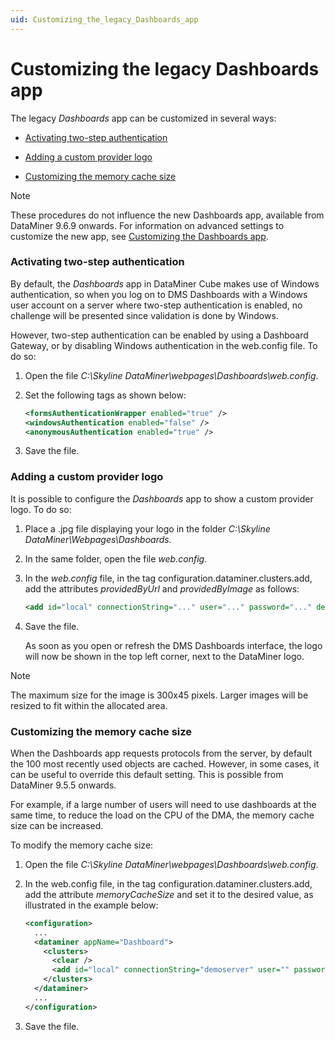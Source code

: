 ```yaml
---
uid: Customizing_the_legacy_Dashboards_app
---
```


# Customizing the legacy Dashboards app

The legacy *Dashboards* app can be customized in several ways:

- [Activating two-step authentication](#activating-two-step-authentication)

- [Adding a custom provider logo](#adding-a-custom-provider-logo)

- [Customizing the memory cache size](#customizing-the-memory-cache-size)

> [!NOTE]
> These procedures do not influence the new Dashboards app, available from DataMiner 9.6.9 onwards. For information on advanced settings to customize the new app, see [Customizing the Dashboards app](xref:Customizing_the_Dashboards_app).

### Activating two-step authentication

By default, the *Dashboards* app in DataMiner Cube makes use of Windows authentication, so when you log on to DMS Dashboards with a Windows user account on a server where two-step authentication is enabled, no challenge will be presented since validation is done by Windows.

However, two-step authentication can be enabled by using a Dashboard Gateway, or by disabling Windows authentication in the web.config file. To do so:

1. Open the file *C:\\Skyline DataMiner\\webpages\\Dashboards\\web.config*.

2. Set the following tags as shown below:

    ```xml
    <formsAuthenticationWrapper enabled="true" />
    <windowsAuthentication enabled="false" />
    <anonymousAuthentication enabled="true" />
    ```

3. Save the file.

### Adding a custom provider logo

It is possible to configure the *Dashboards* app to show a custom provider logo. To do so:

1. Place a .jpg file displaying your logo in the folder *C:\\Skyline DataMiner\\Webpages\\Dashboards.*

2. In the same folder, open the file *web.config*.

3. In the *web.config* file, in the tag configuration.dataminer.clusters.add, add the attributes *providedByUrl* and *providedByImage* as follows:

    ```xml
    <add id="local" connectionString="..." user="..." password="..." description="..." providedByUrl="http://provider/" providedByImage="image.jpg"/>
    ```

4. Save the file.

    As soon as you open or refresh the DMS Dashboards interface, the logo will now be shown in the top left corner, next to the DataMiner logo.

> [!NOTE]
> The maximum size for the image is 300x45 pixels. Larger images will be resized to fit within the allocated area.

### Customizing the memory cache size

When the Dashboards app requests protocols from the server, by default the 100 most recently used objects are cached. However, in some cases, it can be useful to override this default setting. This is possible from DataMiner 9.5.5 onwards.

For example, if a large number of users will need to use dashboards at the same time, to reduce the load on the CPU of the DMA, the memory cache size can be increased.

To modify the memory cache size:

1. Open the file *C:\\Skyline DataMiner\\webpages\\Dashboards\\web.config*.

2. In the web.config file, in the tag configuration.dataminer.clusters.add, add the attribute *memoryCacheSize* and set it to the desired value, as illustrated in the example below:

    ```xml
    <configuration>
      ...
      <dataminer appName="Dashboard">
        <clusters>
          <clear />
          <add id="local" connectionString="demoserver" user="" password="" description="Demo DataMiner" memoryCacheSize="500" />
        </clusters>
      </dataminer>
      ...
    </configuration>
    ```

3. Save the file.
